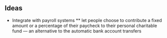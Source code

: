 

## Ideas

* Integrate with payroll systems
** let people choose to contribute a fixed amount or a percentage of their paycheck to their personal charitable fund — an alternative to the automatic bank account transfers